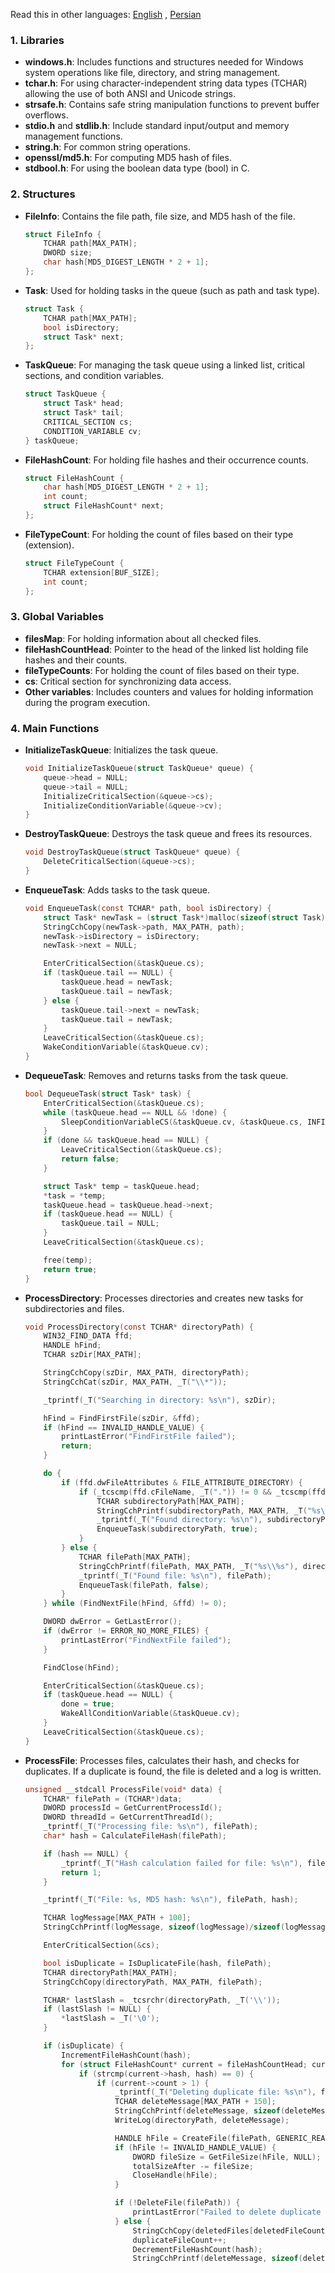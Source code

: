 Read this in other languages: <a href="https://github.com/Pooria82/File-Monitoring-rdfind-simulator/blob/main/README.md">English</a> , <a href="https://github.com/Pooria82/File-Monitoring-rdfind-simulator/blob/main/README.fa.md">Persian</a>

### 1. Libraries

- **windows.h**: Includes functions and structures needed for Windows system operations like file, directory, and string management.
- **tchar.h**: For using character-independent string data types (TCHAR) allowing the use of both ANSI and Unicode strings.
- **strsafe.h**: Contains safe string manipulation functions to prevent buffer overflows.
- **stdio.h** and **stdlib.h**: Include standard input/output and memory management functions.
- **string.h**: For common string operations.
- **openssl/md5.h**: For computing MD5 hash of files.
- **stdbool.h**: For using the boolean data type (bool) in C.

### 2. Structures

- **FileInfo**: Contains the file path, file size, and MD5 hash of the file.
  
  ```c
  struct FileInfo {
      TCHAR path[MAX_PATH];
      DWORD size;
      char hash[MD5_DIGEST_LENGTH * 2 + 1];
  };
  ```

- **Task**: Used for holding tasks in the queue (such as path and task type).
  
  ```c
  struct Task {
      TCHAR path[MAX_PATH];
      bool isDirectory;
      struct Task* next;
  };
  ```

- **TaskQueue**: For managing the task queue using a linked list, critical sections, and condition variables.
  
  ```c
  struct TaskQueue {
      struct Task* head;
      struct Task* tail;
      CRITICAL_SECTION cs;
      CONDITION_VARIABLE cv;
  } taskQueue;
  ```

- **FileHashCount**: For holding file hashes and their occurrence counts.
  
  ```c
  struct FileHashCount {
      char hash[MD5_DIGEST_LENGTH * 2 + 1];
      int count;
      struct FileHashCount* next;
  };
  ```

- **FileTypeCount**: For holding the count of files based on their type (extension).
  
  ```c
  struct FileTypeCount {
      TCHAR extension[BUF_SIZE];
      int count;
  };
  ```

### 3. Global Variables

- **filesMap**: For holding information about all checked files.
- **fileHashCountHead**: Pointer to the head of the linked list holding file hashes and their counts.
- **fileTypeCounts**: For holding the count of files based on their type.
- **cs**: Critical section for synchronizing data access.
- **Other variables**: Includes counters and values for holding information during the program execution.

### 4. Main Functions

- **InitializeTaskQueue**: Initializes the task queue.
  
  ```c
  void InitializeTaskQueue(struct TaskQueue* queue) {
      queue->head = NULL;
      queue->tail = NULL;
      InitializeCriticalSection(&queue->cs);
      InitializeConditionVariable(&queue->cv);
  }
  ```

- **DestroyTaskQueue**: Destroys the task queue and frees its resources.
  
  ```c
  void DestroyTaskQueue(struct TaskQueue* queue) {
      DeleteCriticalSection(&queue->cs);
  }
  ```

- **EnqueueTask**: Adds tasks to the task queue.
  
  ```c
  void EnqueueTask(const TCHAR* path, bool isDirectory) {
      struct Task* newTask = (struct Task*)malloc(sizeof(struct Task));
      StringCchCopy(newTask->path, MAX_PATH, path);
      newTask->isDirectory = isDirectory;
      newTask->next = NULL;

      EnterCriticalSection(&taskQueue.cs);
      if (taskQueue.tail == NULL) {
          taskQueue.head = newTask;
          taskQueue.tail = newTask;
      } else {
          taskQueue.tail->next = newTask;
          taskQueue.tail = newTask;
      }
      LeaveCriticalSection(&taskQueue.cs);
      WakeConditionVariable(&taskQueue.cv);
  }
  ```

- **DequeueTask**: Removes and returns tasks from the task queue.
  
  ```c
  bool DequeueTask(struct Task* task) {
      EnterCriticalSection(&taskQueue.cs);
      while (taskQueue.head == NULL && !done) {
          SleepConditionVariableCS(&taskQueue.cv, &taskQueue.cs, INFINITE);
      }
      if (done && taskQueue.head == NULL) {
          LeaveCriticalSection(&taskQueue.cs);
          return false;
      }

      struct Task* temp = taskQueue.head;
      *task = *temp;
      taskQueue.head = taskQueue.head->next;
      if (taskQueue.head == NULL) {
          taskQueue.tail = NULL;
      }
      LeaveCriticalSection(&taskQueue.cs);

      free(temp);
      return true;
  }
  ```

- **ProcessDirectory**: Processes directories and creates new tasks for subdirectories and files.
  
  ```c
  void ProcessDirectory(const TCHAR* directoryPath) {
      WIN32_FIND_DATA ffd;
      HANDLE hFind;
      TCHAR szDir[MAX_PATH];

      StringCchCopy(szDir, MAX_PATH, directoryPath);
      StringCchCat(szDir, MAX_PATH, _T("\\*"));

      _tprintf(_T("Searching in directory: %s\n"), szDir);

      hFind = FindFirstFile(szDir, &ffd);
      if (hFind == INVALID_HANDLE_VALUE) {
          printLastError("FindFirstFile failed");
          return;
      }

      do {
          if (ffd.dwFileAttributes & FILE_ATTRIBUTE_DIRECTORY) {
              if (_tcscmp(ffd.cFileName, _T(".")) != 0 && _tcscmp(ffd.cFileName, _T("..")) != 0) {
                  TCHAR subdirectoryPath[MAX_PATH];
                  StringCchPrintf(subdirectoryPath, MAX_PATH, _T("%s\\%s"), directoryPath, ffd.cFileName);
                  _tprintf(_T("Found directory: %s\n"), subdirectoryPath);
                  EnqueueTask(subdirectoryPath, true);
              }
          } else {
              TCHAR filePath[MAX_PATH];
              StringCchPrintf(filePath, MAX_PATH, _T("%s\\%s"), directoryPath, ffd.cFileName);
              _tprintf(_T("Found file: %s\n"), filePath);
              EnqueueTask(filePath, false);
          }
      } while (FindNextFile(hFind, &ffd) != 0);

      DWORD dwError = GetLastError();
      if (dwError != ERROR_NO_MORE_FILES) {
          printLastError("FindNextFile failed");
      }

      FindClose(hFind);

      EnterCriticalSection(&taskQueue.cs);
      if (taskQueue.head == NULL) {
          done = true;
          WakeAllConditionVariable(&taskQueue.cv);
      }
      LeaveCriticalSection(&taskQueue.cs);
  }
  ```

- **ProcessFile**: Processes files, calculates their hash, and checks for duplicates. If a duplicate is found, the file is deleted and a log is written.
  
  ```c
  unsigned __stdcall ProcessFile(void* data) {
      TCHAR* filePath = (TCHAR*)data;
      DWORD processId = GetCurrentProcessId();
      DWORD threadId = GetCurrentThreadId();
      _tprintf(_T("Processing file: %s\n"), filePath);
      char* hash = CalculateFileHash(filePath);

      if (hash == NULL) {
          _tprintf(_T("Hash calculation failed for file: %s\n"), filePath);
          return 1;
      }

      _tprintf(_T("File: %s, MD5 hash: %s\n"), filePath, hash);

      TCHAR logMessage[MAX_PATH + 100];
      StringCchPrintf(logMessage, sizeof(logMessage)/sizeof(logMessage[0]), _T("PID: %lu, TID: %lu, %s"), processId, threadId, filePath);

      EnterCriticalSection(&cs);

      bool isDuplicate = IsDuplicateFile(hash, filePath);
      TCHAR directoryPath[MAX_PATH];
      StringCchCopy(directoryPath, MAX_PATH, filePath);

      TCHAR* lastSlash = _tcsrchr(directoryPath, _T('\\'));
      if (lastSlash != NULL) {
          *lastSlash = _T('\0');
      }

      if (isDuplicate) {
          IncrementFileHashCount(hash);
          for (struct FileHashCount* current = fileHashCountHead; current != NULL; current = current->next) {
              if (strcmp(current->hash, hash) == 0) {
                  if (current->count > 1) {
                      _tprintf(_T("Deleting duplicate file: %s\n"), filePath);
                      TCHAR deleteMessage[MAX_PATH + 150];
                      StringCchPrintf(deleteMessage, sizeof(deleteMessage)/sizeof(deleteMessage[0]), _T("Directory: %s\nPID: %lu, TID: %lu, %s\n%s has duplicate"), directoryPath, processId, threadId, filePath, filePath);
                      WriteLog(directoryPath, deleteMessage);

                      HANDLE hFile = CreateFile(filePath, GENERIC_READ, FILE_SHARE_READ, NULL, OPEN_EXISTING, FILE_ATTRIBUTE_NORMAL, NULL);
                      if (hFile != INVALID_HANDLE_VALUE) {
                          DWORD fileSize = GetFileSize(hFile, NULL);
                          totalSizeAfter -= fileSize;
                          CloseHandle(hFile);
                      }

                      if (!DeleteFile(filePath)) {
                          printLastError("Failed to delete duplicate file");
                      } else {
                          StringCchCopy(deletedFiles[deletedFileCount++], MAX_PATH, filePath);
                          duplicateFileCount++;
                          DecrementFileHashCount(hash);
                          StringCchPrintf(deleteMessage, sizeof(deleteMessage)/sizeof(deleteMessage[0]), _T("PID: %lu, TID: %lu, %s removed"),
